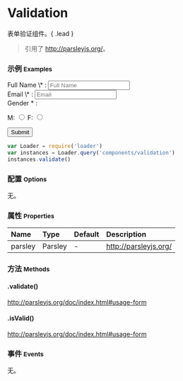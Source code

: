# Validation

表单验证组件。{ .lead }

> 引用了 <http://parsleyjs.org/>。

### 示例 <small>Examples</small>

<div class="bs-example">
    <div class="content">
        <form bx-name="components/validation" data-parsley-validate class="form" action="">
            <div class="form-group">
                <label>Full Name \* :</label>
                <input type="text" class="form-control" placeholder="Full Name" data-parsley-trigger="change" required>
            </div>
            <div class="form-group">
                <label>Email \* :</label>
                <input type="email" class="form-control" placeholder="Email" data-parsley-trigger="change" required>
            </div>
            <div class="form-group">
                <label>Gender * :</label>
                <p>
                    M: <input type="radio" name="gender" value="M" required>
                    F: <input type="radio" name="gender" value="F">
                </p>
            </div>
            <button type="submit" class="btn btn-default">Submit</button>
        </form>
    </div>
</div>

```js
var Loader = require('loader')
var instances = Loader.query('components/validation')
instances.validate()
```

### 配置 <small>Options</small>

无。

### 属性 <small>Properties</small>

Name | Type | Default | Description
:--- | :--- | :------ | :----------
parsley | Parsley | - | <http://parsleyjs.org/>

### 方法 <small>Methods</small>

####  .validate()

<http://parsleyjs.org/doc/index.html#usage-form>

####  .isValid()

<http://parsleyjs.org/doc/index.html#usage-form>

### 事件 <small>Events</small>

无。

